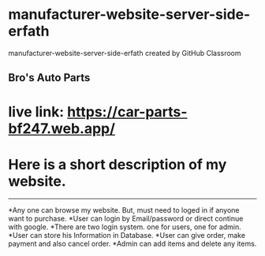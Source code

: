 # manufacturer-website-server-side-erfath
manufacturer-website-server-side-erfath created by GitHub Classroom


## Bro's Auto Parts
# live link: https://car-parts-bf247.web.app/
# Here is a short description of my website.
***
*Any one can browse my website. But, must need to loged in if anyone want to purchase.
*User can login by Email/password or direct continue with google.
*There are two login system. one for users, one for admin.
*User can store his Information in Database.
*User can give order, make payment and also cancel order.
*Admin can add items and delete any items.


